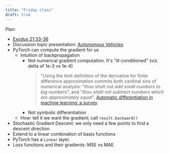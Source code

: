 ```yaml
---
title: "Friday class"
draft: true
---
```


Plan:

- [Exodus 21:33-36](https://www.biblegateway.com/passage/?search=Exodus+21%3A33-36&version=NIV&interface=print)
- Discussion topic presentation: [Autonomous Vehicles](../../../discussions/vehicles/)
- PyTorch can compute the gradient for us
  - Intuition of backpropagation
    - Not numerical gradient computation. It's "ill-conditioned" (viz. delta of 1e-3 vs 1e-4)
      > "Using the limit definition of the derivative for finite difference approximation commits both cardinal sins of numerical analysis:
        "*thou shalt not add small numbers to big numbers*", and "*thou shalt not subtract numbers which are approximately equal*". [Automatic differentiation in machine learning: a survey](https://arxiv.org/abs/1502.05767)
    - Not symbolic differentiation
  - How: tell it we want the gradient; call `result.backward()`
- Stochastic Gradient Descent: we only need a few points to find a descent direction
- Extend to a linear combination of basis functions
- PyTorch has a `Linear` layer.
- Loss functions and their gradients: MSE vs MAE
